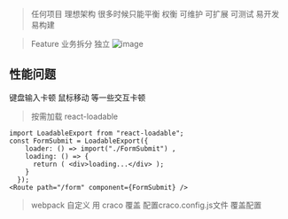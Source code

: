 > 任何项目 理想架构 很多时候只能平衡 权衡
可维护
可扩展
可测试
易开发
易构建

> Feature 业务拆分 独立 
![image](https://upload-images.jianshu.io/upload_images/831873-199db55b13bcf7d8.png?imageMogr2/auto-orient/strip%7CimageView2/2/w/1240)

## 性能问题
键盘输入卡顿
鼠标移动 等一些交互卡顿


> 按需加载
react-loadable
```
import LoadableExport from "react-loadable";
const FormSubmit = LoadableExport({
    loader: () => import("./FormSubmit") ,
    loading: () => {
      return ( <div>loading...</div> );
    }
  });
<Route path="/form" component={FormSubmit} />
```

> webpack 自定义 用  craco 覆盖 
配置craco.config.js文件 覆盖配置


